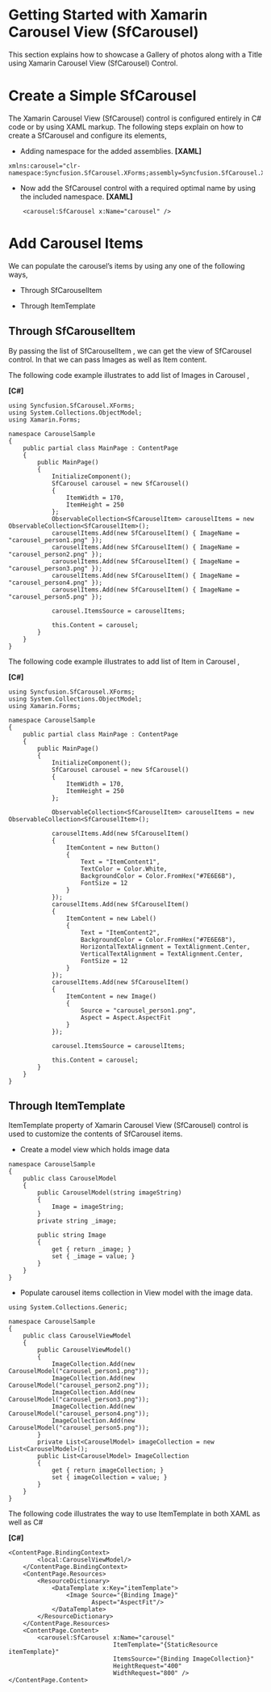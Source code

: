 # Getting Started with Xamarin Carousel View (SfCarousel)

This section explains how to showcase a Gallery of photos along with a Title using Xamarin Carousel View (SfCarousel) Control.

# Create a Simple SfCarousel
The Xamarin Carousel View (SfCarousel) control is configured entirely in C# code or by using XAML markup. The following steps explain on how to create a SfCarousel and configure its elements,

*   Adding namespace for the added assemblies.
**[XAML]**

```
xmlns:carousel="clr-namespace:Syncfusion.SfCarousel.XForms;assembly=Syncfusion.SfCarousel.XForms"
```
*   Now add the SfCarousel control with a required optimal name by using the included namespace.
**[XAML]**
```
    <carousel:SfCarousel x:Name="carousel" />
```

# Add Carousel Items
We can populate the carousel’s items by using any one of the following ways,

*   Through SfCarouselItem

*   Through ItemTemplate

##  Through SfCarouselItem
By passing the list of SfCarouselItem , we can get the view of SfCarousel control. In that we can pass Images as well as Item content.

The following code example illustrates to add list of Images in Carousel ,

**[C#]**
```
using Syncfusion.SfCarousel.XForms;
using System.Collections.ObjectModel;
using Xamarin.Forms;

namespace CarouselSample
{
    public partial class MainPage : ContentPage
    {
        public MainPage()
        {
            InitializeComponent();
            SfCarousel carousel = new SfCarousel()
            {
                ItemWidth = 170,
                ItemHeight = 250
            };
            ObservableCollection<SfCarouselItem> carouselItems = new ObservableCollection<SfCarouselItem>();
            carouselItems.Add(new SfCarouselItem() { ImageName = "carousel_person1.png" });
            carouselItems.Add(new SfCarouselItem() { ImageName = "carousel_person2.png" });
            carouselItems.Add(new SfCarouselItem() { ImageName = "carousel_person3.png" });
            carouselItems.Add(new SfCarouselItem() { ImageName = "carousel_person4.png" });
            carouselItems.Add(new SfCarouselItem() { ImageName = "carousel_person5.png" });

            carousel.ItemsSource = carouselItems;

            this.Content = carousel;
        }
    }
}
```
The following code example illustrates to add list of Item in Carousel ,

**[C#]**
```
using Syncfusion.SfCarousel.XForms;
using System.Collections.ObjectModel;
using Xamarin.Forms;

namespace CarouselSample
{
    public partial class MainPage : ContentPage
    {
        public MainPage()
        {
            InitializeComponent();
            SfCarousel carousel = new SfCarousel()
            {
                ItemWidth = 170,
                ItemHeight = 250
            };

            ObservableCollection<SfCarouselItem> carouselItems = new ObservableCollection<SfCarouselItem>();

            carouselItems.Add(new SfCarouselItem()
            {
                ItemContent = new Button()
                {
                    Text = "ItemContent1",
                    TextColor = Color.White,
                    BackgroundColor = Color.FromHex("#7E6E6B"),
                    FontSize = 12
                }
            });
            carouselItems.Add(new SfCarouselItem()
            {
                ItemContent = new Label()
                {
                    Text = "ItemContent2",
                    BackgroundColor = Color.FromHex("#7E6E6B"),
                    HorizontalTextAlignment = TextAlignment.Center,
                    VerticalTextAlignment = TextAlignment.Center,
                    FontSize = 12
                }
            });
            carouselItems.Add(new SfCarouselItem()
            {
                ItemContent = new Image()
                {
                    Source = "carousel_person1.png",
                    Aspect = Aspect.AspectFit
                }
            });

            carousel.ItemsSource = carouselItems;

            this.Content = carousel;
        }
    }
}
```
## Through ItemTemplate
ItemTemplate property of Xamarin Carousel View (SfCarousel) control is used to customize the contents of SfCarousel items.

*   Create a model view which holds image data

```
namespace CarouselSample
{
    public class CarouselModel
    {
        public CarouselModel(string imageString)
        {
            Image = imageString;
        }
        private string _image;

        public string Image
        {
            get { return _image; }
            set { _image = value; }
        }
    }
}
```
*   Populate carousel items collection in View model with the image data.
```
using System.Collections.Generic;

namespace CarouselSample
{
    public class CarouselViewModel
    {
        public CarouselViewModel()
        {
            ImageCollection.Add(new CarouselModel("carousel_person1.png"));
            ImageCollection.Add(new CarouselModel("carousel_person2.png"));
            ImageCollection.Add(new CarouselModel("carousel_person3.png"));
            ImageCollection.Add(new CarouselModel("carousel_person4.png"));
            ImageCollection.Add(new CarouselModel("carousel_person5.png"));
        }
        private List<CarouselModel> imageCollection = new List<CarouselModel>();
        public List<CarouselModel> ImageCollection
        {
            get { return imageCollection; }
            set { imageCollection = value; }
        }
    }
}
```
The following code illustrates the way to use ItemTemplate in both XAML as well as C#

**[C#]**
```
<ContentPage.BindingContext>
        <local:CarouselViewModel/>
    </ContentPage.BindingContext>
    <ContentPage.Resources>
        <ResourceDictionary>
            <DataTemplate x:Key="itemTemplate">
                <Image Source="{Binding Image}" 
                       Aspect="AspectFit"/>
            </DataTemplate>
        </ResourceDictionary>
    </ContentPage.Resources>
    <ContentPage.Content>
        <carousel:SfCarousel x:Name="carousel"  
                             ItemTemplate="{StaticResource itemTemplate}" 
                             ItemsSource="{Binding ImageCollection}" 
                             HeightRequest="400" 
                             WidthRequest="800" />
</ContentPage.Content>
```